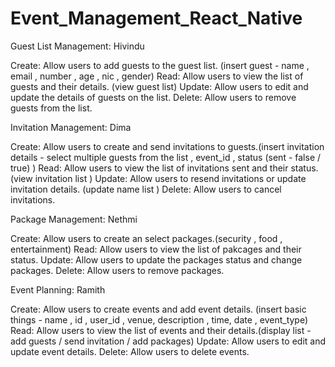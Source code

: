 # Event_Management_React_Native


Guest List Management: Hivindu

Create: Allow users to add guests to the guest list. (insert guest -  name , email , number , age , nic , gender)
Read: Allow users to view the list of guests and their details. (view guest list)
Update: Allow users to edit and update the details of guests on the list.
Delete: Allow users to remove guests from the list.

Invitation Management: Dima

Create: Allow users to create and send invitations to guests.(insert invitation details - select multiple guests from the list , event_id , status (sent - false / true) )
Read: Allow users to view the list of invitations sent and their status. (view invitation list )
Update: Allow users to resend invitations or update invitation details. (update name list )
Delete: Allow users to cancel invitations.

Package Management: Nethmi

Create: Allow users to create an select packages.(security , food , entertainment)
Read: Allow users to view the list of pakcages and their status.
Update: Allow users to update the packages status and change packages.
Delete: Allow users to remove packages.

Event Planning: Ramith

Create: Allow users to create events and add event details. (insert basic things - name , id , user_id , venue, description , time, date , event_type)
Read: Allow users to view the list of events and their details.(display list -  add guests / send invitation / add packages)
Update: Allow users to edit and update event details.
Delete: Allow users to delete events.